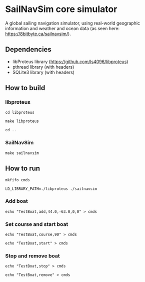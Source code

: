 # SailNavSim core simulator

A global sailing navigation simulator, using real-world geographic information and weather and ocean data (as seen here: https://8bitbyte.ca/sailnavsim/).

## Dependencies
- libProteus library (https://github.com/ls4096/libproteus)
- pthread library (with headers)
- SQLite3 library (with headers)

## How to build

### libproteus
`cd libproteus`

`make libproteus`

`cd ..`

### SailNavSim

`make sailnavsim`

## How to run
`mkfifo cmds`

`LD_LIBRARY_PATH=./libproteus ./sailnavsim`

### Add boat

`echo "TestBoat,add,44.0,-63.0,0,0" > cmds`

### Set course and start boat

`echo "TestBoat,course,90" > cmds`

`echo "TestBoat,start" > cmds`

### Stop and remove boat

`echo "TestBoat,stop" > cmds`

`echo "TestBoat,remove" > cmds`
